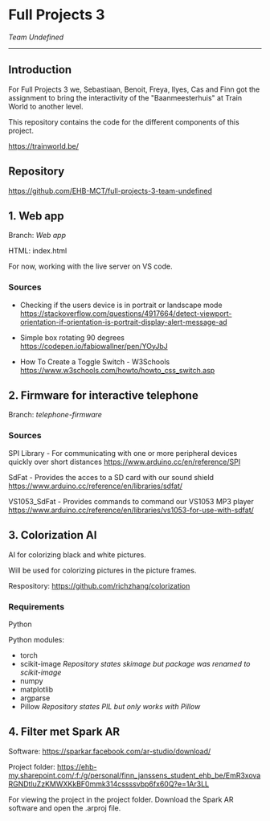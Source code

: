 # Full Projects 3

_Team Undefined_

---

## Introduction

For Full Projects 3 we, Sebastiaan, Benoit, Freya, Ilyes, Cas and Finn got the assignment to bring the interactivity of the "Baanmeesterhuis" at Train World to another level.

This repository contains the code for the different components of this project.

https://trainworld.be/

## Repository

https://github.com/EHB-MCT/full-projects-3-team-undefined

## 1. Web app

Branch: _Web app_

HTML: index.html

For now, working with the live server on VS code.

### Sources

- Checking if the users device is in portrait or landscape mode https://stackoverflow.com/questions/4917664/detect-viewport-orientation-if-orientation-is-portrait-display-alert-message-ad

- Simple box rotating 90 degrees
  https://codepen.io/fabiowallner/pen/YOyJbJ

- How To Create a Toggle Switch - W3Schools https://www.w3schools.com/howto/howto_css_switch.asp

## 2. Firmware for interactive telephone

Branch: _telephone-firmware_

### Sources

SPI Library - For communicating with one or more peripheral devices quickly over short distances https://www.arduino.cc/en/reference/SPI

SdFat - Provides the acces to a SD card with our sound shield https://www.arduino.cc/reference/en/libraries/sdfat/

VS1053_SdFat - Provides commands to command our VS1053 MP3 player https://www.arduino.cc/reference/en/libraries/vs1053-for-use-with-sdfat/

## 3. Colorization AI

AI for colorizing black and white pictures.

Will be used for colorizing pictures in the picture frames.

Respository: https://github.com/richzhang/colorization

### Requirements

Python

Python modules:

- torch
- scikit-image _Repository states skimage but package was renamed to scikit-image_
- numpy
- matplotlib
- argparse
- Pillow _Repository states PIL but only works with Pillow_


## 4. Filter met Spark AR

Software: https://sparkar.facebook.com/ar-studio/download/

Project folder: https://ehb-my.sharepoint.com/:f:/g/personal/finn_janssens_student_ehb_be/EmR3xovaRGNDtluZzKMWXKkBF0mmk314cssssvbp6fx60Q?e=1Ar3LL

For viewing the project in the project folder. Download the Spark AR software and open the .arproj file.
